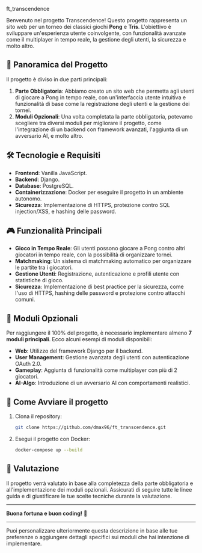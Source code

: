 ft_transcendence

Benvenuto nel progetto Transcendence! Questo progetto rappresenta un sito web per un torneo dei classici giochi **Pong** e **Tris**. L'obiettivo è sviluppare un'esperienza utente coinvolgente, con funzionalità avanzate come il multiplayer in tempo reale, la gestione degli utenti, la sicurezza e molto altro.

## 📜 **Panoramica del Progetto**

Il progetto è diviso in due parti principali:
1. **Parte Obbligatoria**: Abbiamo creato un sito web che permetta agli utenti di giocare a Pong in tempo reale, con un'interfaccia utente intuitiva e funzionalità di base come la registrazione degli utenti e la gestione dei tornei.
2. **Moduli Opzionali**: Una volta completata la parte obbligatoria, potevamo scegliere tra diversi moduli per migliorare il progetto, come l'integrazione di un backend con framework avanzati, l'aggiunta di un avversario AI, e molto altro.

## 🛠️ **Tecnologie e Requisiti**

- **Frontend**: Vanilla JavaScript.
- **Backend**: Django.
- **Database**: PostgreSQL.
- **Containerizzazione**: Docker per eseguire il progetto in un ambiente autonomo.
- **Sicurezza**: Implementazione di HTTPS, protezione contro SQL injection/XSS, e hashing delle password.

## 🎮 **Funzionalità Principali**

- **Gioco in Tempo Reale**: Gli utenti possono giocare a Pong contro altri giocatori in tempo reale, con la possibilità di organizzare tornei.
- **Matchmaking**: Un sistema di matchmaking automatico per organizzare le partite tra i giocatori.
- **Gestione Utenti**: Registrazione, autenticazione e profili utente con statistiche di gioco.
- **Sicurezza**: Implementazione di best practice per la sicurezza, come l'uso di HTTPS, hashing delle password e protezione contro attacchi comuni.

## 🚀 **Moduli Opzionali**

Per raggiungere il 100% del progetto, è necessario implementare almeno **7 moduli principali**. Ecco alcuni esempi di moduli disponibili:
- **Web**: Utilizzo del framework Django per il backend.
- **User Management**: Gestione avanzata degli utenti con autenticazione OAuth 2.0.
- **Gameplay**: Aggiunta di funzionalità come multiplayer con più di 2 giocatori.
- **AI-Algo**: Introduzione di un avversario AI con comportamenti realistici.

## 📂 **Come Avviare il progetto**

1. Clona il repository:
   ```bash
   git clone https://github.com/dmax96/ft_transcendence.git
   ```
2. Esegui il progetto con Docker:
   ```bash
   docker-compose up --build
   ```
   

## 📝 **Valutazione**

Il progetto verrà valutato in base alla completezza della parte obbligatoria e all'implementazione dei moduli opzionali. Assicurati di seguire tutte le linee guida e di giustificare le tue scelte tecniche durante la valutazione.

---

**Buona fortuna e buon coding!** 🚀

---

Puoi personalizzare ulteriormente questa descrizione in base alle tue preferenze o aggiungere dettagli specifici sui moduli che hai intenzione di implementare.
